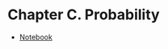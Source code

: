 # Chapter C. Probability

- [Notebook](https://github.com/probml/pyprobml/tree/master/book1/chC_prob/prob.ipynb)
